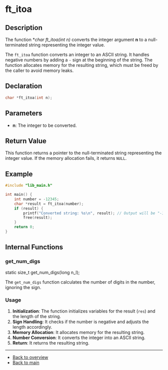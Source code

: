 # ft_itoa

## Description

The function **char *ft_itoa(int n)** converts the integer argument **n** to a null-terminated string representing the integer value.

The `ft_itoa` function converts an integer to an ASCII string. It handles negative numbers by adding a `-` sign at the beginning of the string. The function allocates memory for the resulting string, which must be freed by the caller to avoid memory leaks.

## Declaration
```c
char *ft_itoa(int n);
```

## Parameters

- **n**: The integer to be converted.

## Return Value

This function returns a pointer to the null-terminated string representing the integer value. If the memory allocation fails, it returns `NULL`.

## Example
```c
#include "lib_main.h"

int main() {
    int number = -12345;
    char *result = ft_itoa(number);
    if (result) {
        printf("Converted string: %s\n", result); // Output will be "-12345"
        free(result);
    }
    return 0;
}
```
## Internal Functions

### get_num_digs

static size_t get_num_digs(long n_l);

The `get_num_digs` function calculates the number of digits in the number, ignoring the sign.

### Usage

1. **Initialization**: The function initializes variables for the result (`res`) and the length of the string.
2. **Sign Handling**: It checks if the number is negative and adjusts the length accordingly.
3. **Memory Allocation**: It allocates memory for the resulting string.
4. **Number Conversion**: It converts the integer into an ASCII string.
5. **Return**: It returns the resulting string.

---

- [Back to overview](../Overview_about_function.md)
- [Back to main](/)
